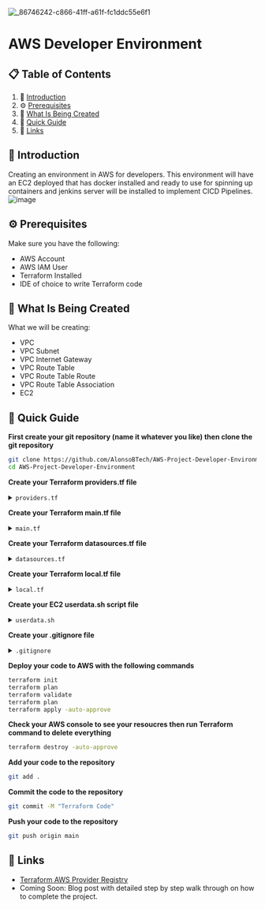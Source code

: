 ![_86746242-c866-41ff-a61f-fc1ddc55e6f1](https://github.com/AlonsoBTech/AWS-Project-Developer-Environment/assets/160416175/5dfe7655-0d4d-4c4a-b428-f6f600e88272)
# AWS Developer Environment

## 📋 <a name="table">Table of Contents</a>

1. 🤖 [Introduction](#introduction)
2. ⚙️ [Prerequisites](#prerequisites)
3. 🔋 [What Is Being Created](#what-is-being-created)
4. 🤸 [Quick Guide](#quick-guide)
5. 🔗 [Links](#links)

## <a name="introduction">🤖 Introduction</a>

Creating an environment in AWS for developers. This environment will have an EC2 deployed that has docker installed
and ready to use for spinning up containers and jenkins server will be installed to implement CICD Pipelines.
![image](https://github.com/AlonsoBTech/AWS-Project-Developer-Environment/assets/160416175/5b246a3a-34c5-476b-9bc2-531fdefa196d)

## <a name="prerequisites">⚙️ Prerequisites</a>

Make sure you have the following:

- AWS Account
- AWS IAM User
- Terraform Installed
- IDE of choice to write Terraform code

## <a name="what-is-being-created">🔋 What Is Being Created</a>

What we will be creating:

- VPC
- VPC Subnet
- VPC Internet Gateway
- VPC Route Table
- VPC Route Table Route
- VPC Route Table Association
- EC2

## <a name="quick-guide">🤸 Quick Guide</a>

**First create your git repository (name it whatever you like) then clone the git repository**

```bash
git clone https://github.com/AlonsoBTech/AWS-Project-Developer-Environment.git
cd AWS-Project-Developer-Environment
```

**Create your Terraform providers.tf file**

</details>

<details>
<summary><code>providers.tf</code></summary>

```bash
terraform {
  required_providers {
    aws = {
      source  = "hashicorp/aws"
      version = "~> 5.40.0"
    }
  }
}

provider "aws" {
  region  = "ca-central-1"
}
```
</details>

**Create your Terraform main.tf file**

</details>

<details>
<summary><code>main.tf</code></summary>

```bash
### Creating VPC
resource "aws_vpc" "project1" {
  cidr_block           = "10.0.0.0/16"
  enable_dns_hostnames = true
  enable_dns_support   = true

  tags = {
    Name = "Project1_VPC"
  }
}

### Creating Public Subnet
resource "aws_subnet" "Project1_Public_Subnet_1" {
  vpc_id                  = aws_vpc.project1.id
  cidr_block              = "10.0.1.0/24"
  map_public_ip_on_launch = true
  availability_zone       = "ca-central-1a"

  tags = {
    Name = "Project1_Public"
  }
}

### Creating Internet Gateway
resource "aws_internet_gateway" "Project1_IGW" {
  vpc_id = aws_vpc.project1.id

  tags = {
    Name = "Project1_IGW"
  }
}

### Creating Route Table
resource "aws_route_table" "Project_Public_RT" {
    vpc_id = aws_vpc.project1.id

    route {
        cidr_block = "0.0.0.0/0"
        gateway_id = aws_internet_gateway.Project1_IGW.id
    }

    tags = {
      Name = "Project1_PublicRT"
    }
}

### Creating Route Table Association
resource "aws_route_table_association" "Project1_pub_asso1" {
  subnet_id      = aws_subnet.Project1_Public_Subnet_1.id
  route_table_id = aws_route_table.Project_Public_RT.id
}

### Creating Security Group
resource "aws_security_group" "Project1_DevApp_Sg" {
  name        = "Project1_DevApp_Sg"
  description = "Allow SSH, HTTP, HTTPS inbound traffic and all outbound traffic"
  vpc_id      = aws_vpc.project1.id

  ingress {
    from_port   = 22
    to_port     = 22
    protocol    = "tcp"
    cidr_blocks = ["${local.my_ip.ip}/32"]
  }

  ingress {
    from_port   = 80
    to_port     = 80
    protocol    = "tcp"
    cidr_blocks = ["0.0.0.0/0"]
  }

  ingress {
    from_port   = 8080
    to_port     = 8080
    protocol    = "tcp"
    cidr_blocks = ["0.0.0.0/0"]
  }

  ingress {
    from_port   = 443
    to_port     = 443
    protocol    = "tcp"
    cidr_blocks = ["0.0.0.0/0"]
  }

  egress {
    from_port   = 0
    to_port     = 0
    protocol    = "-1"
    cidr_blocks = ["0.0.0.0/0"]
  }

  tags = {
    Name = "Dev-SG"
  }
}

### Creating EC2 SSH Key
resource "aws_key_pair" "project1_key" {
  key_name   = "pj1key"
  public_key = file("PATH-TO-YOUR-SSH-KEY")
}

### Creating EC2 Instance
resource "aws_instance" "dev1" {
  ami                    = data.aws_ami.ubuntu.id
  instance_type          = "t2.micro"
  key_name               = aws_key_pair.project1_key.id
  vpc_security_group_ids = [aws_security_group.Project1_DevApp_Sg.id]
  subnet_id              = aws_subnet.Project1_Public_Subnet_1.id
  user_data              = file("userdata.sh")

  root_block_device {
    volume_size = 10
  }

  tags = {
    Name = "dev1_ec2"
  }
}
```
</details>

**Create your Terraform datasources.tf file**

</details>

<details>
<summary><code>datasources.tf</code></summary>
  
```bash
data "aws_ami" "ubuntu" {
  most_recent = true

  filter {
    name   = "name"
    values = ["ubuntu/images/hvm-ssd/ubuntu-jammy-22.04-amd64-server-*"]
  }

  filter {
    name   = "virtualization-type"
    values = ["hvm"]
  }

  owners = ["099720109477"]
}

data "http" "my_public_ip" {
    url = "https://ifconfig.co/json"
    request_headers = {
        Accept = "application/json"
    }
}
```
</details>

**Create your Terraform local.tf file**

</details>

<details>
<summary><code>local.tf</code></summary>

```bash
locals {
    my_ip = jsondecode(data.http.my_public_ip.body)
}
```
</details>

**Create your EC2 userdata.sh script file**

</details>

<details>
<summary><code>userdata.sh</code></summary>

```bash
#!/bin/bash
sudo apt-get update -y
sudo apt-get install -y ca-certificates curl
sudo install -m 0755 -d /etc/apt/keyrings
sudo curl -fsSL https://download.docker.com/linux/ubuntu/gpg -o /etc/apt/keyrings/docker.asc
sudo chmod a+r /etc/apt/keyrings/docker.asc
echo \
  "deb [arch=$(dpkg --print-architecture) signed-by=/etc/apt/keyrings/docker.asc] https://download.docker.com/linux/ubuntu \
  $(. /etc/os-release && echo "$VERSION_CODENAME") stable" | \
  sudo tee /etc/apt/sources.list.d/docker.list > /dev/null
sudo apt-get update -y
sudo apt-get install -y docker-ce docker-ce-cli containerd.io docker-buildx-plugin docker-compose-plugin
```
</details>

**Create your .gitignore file**

</details>

<details>
<summary><code>.gitignore</code></summary>

```bash
.terraform.lock.hcl
terraform.tfstate
terraform.tfstate.backup
docker ready ubuntu.txt
```
</details>

**Deploy your code to AWS with the following commands**

```bash
terraform init
terraform plan
terraform validate
terraform plan
terraform apply -auto-approve
```
**Check your AWS console to see your resoucres then run Terraform command to delete everything**

```bash
terraform destroy -auto-approve
```

**Add your code to the repository**

```bash
git add .
```

**Commit the code to the repository**

```bash
git commit -M "Terraform Code"
```

**Push your code to the repository**

```bash
git push origin main
```
## <a name="links">🔗 Links</a>

- [Terraform AWS Provider Registry](https://registry.terraform.io/providers/hashicorp/aws/latest/docs)
- Coming Soon: Blog post with detailed step by step walk through on how to complete the project.

